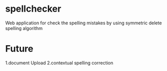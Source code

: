 # spellchecker
Web application for check the spelling mistakes by using symmetric delete spelling algorithm  
# Future 
1.document Upload
2.contextual spelling correction
